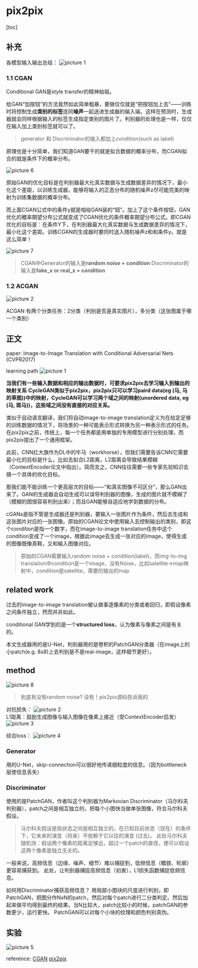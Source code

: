 # pix2pix

[toc]

## 补充

各模型输入输出总结：
![picture 1](../images/1bd1302b62ac680c1dcf137eff5642aa9bd1aac55ab4aecb8669d810ee2d06d2.png)  

### 1.1 CGAN

Conditional GAN是style transfer的精神始祖。

给GAN“加按钮”的方法竟然如此简单粗暴，要做仅仅就是“把按钮加上去”——训练时将控制生成**类别的标签**连同**噪声**一起送进生成器的输入端，这样在预测时，生成器就会同样根据输入的标签生成指定类别的图片了。判别器的处理也是一样，仅仅在输入加上类别标签就可以了。
> generator 和 Discriminator的输入都加上condition(such as label)

原理也是十分简单，我们知道GAN要干的就是拟合数据的概率分布，而CGAN拟合的就是条件下的概率分布。

![picture 6](../images/75d591b1861babe8d30774e828853b29189c74b71a895933b35a0763e934b603.png)  

原始GAN的优化目标是在判别器最大化真实数据与生成数据差异的情况下，最小化这个差距，以训练生成器，能够将输入的正态分布的随机噪声z尽可能完美的映射为训练集数据的概率分布。

而上面CGAN公式中的条件y就是咱给GAN装的“钮”。加上了这个条件按钮，GAN优化的概率期望分布公式就变成了CGAN优化的条件概率期望分布公式。即CGAN优化的目标是：在条件Y下，在判别器最大化真实数据与生成数据差异的情况下，最小化这个差距。训练CGAN的生成器时要同时送入随机噪声z和和条件y。就是这么简单！

![picture 7](../images/65f7f2db2bfcdd16675fd98ef498f3cdefc8c886e33bc0eb25f8b07118c20d56.png)  

> CGAN中Generator的输入是**random noise + condition**
> Discriminator的输入是**fake_x or real_x + condition**

### 1.2 ACGAN

![picture 2](../images/1cfc578e332e02e5c56ddeee9630257a74d13a3a27127ba22262108ceb0e401b.png)  

ACGAN 有两个分类任务：2分类（判别是否是真实图片），多分类（这张图属于哪一个类别）

## 正文

paper: Image-to-Image Translation with Conditional Adversarial Nets (CVPR2017)

learning path
![picture 1](../images/1acfef7ff6043fae3304b324f15874a7e562ef1b3407388d536a6fc1906f3784.png)  

**当我们有一些输入数据和相应的输出数据时，可要求pix2pix去学习输入到输出的映射关系**
**CycleGAN类似于pix2pix，pix2pix只可以学习paird data(eg (马, 马的草图))中的映射，CycleGAN可以学习两个域之间的映射(unordered data, eg (马, 斑马))，这些域之间没有直接的对应关系。**

类似于自动语言翻译，我们将自动image-to-image translation定义为在给定足够的训练数据的情况下，将场景的一种可能表示形式转换为另一种表示形式的任务。
在pix2pix之前，传统上，每一个任务都是用单独的专用模型进行分别处理，而pix2pix提出了一个通用框架。

此前，CNN扛大旗作为DL中的牛马（workhorse），但我们需要告诉CNN它需要最小化的目标是什么，比如去拟合L2距离，L2距离会导致结果模糊（ContextEncoder论文中指出）。简而言之，CNN往往需要一些专家先验知识去搞一个具体的优化目标。

那我们能不能训练一个更高层次的目标——“和真实图像不可区分”，那么GAN出来了。GAN的生成器会自动生成可以误导判别器的图像，生成的图片就不模糊了（模糊的图很容易判别出来）；而且GAN能够自适应地学到数据的分布。

cGANs是指不管是生成器还是判别器，要输入一张图片作为条件，然后去生成和这张图片对应的一张图像。原始的CGAN论文中使用输入去控制输出的类别，即这个condition是指一个数字，而在image-to-image translation任务中这个condition变成了一个image，根据此image去生成一张对应的image，使得生成的图像既像真鞋，又和输入图像对应。
> 原始的CGAN需要输入random noise + condition(label)，而img-to-img translation中condition是一个image，没有Noise，比如satellite->map映射中，condition是satellite，需要的输出的map

## related work

过去的image-to-image translation被认做事逐像素的分类或者回归，即假设像素之间条件独立，然而并非如此。

conditional GAN学到的是一个**structured loss**，认为像素与像素之间是有关的。

本文生成器用的是U-Net，判别器用的是卷积的PatchGAN分类器（在image上的小patch(e.g. 8x8)上去判别是不是real-image，这样细节更好）。

## method

![picture 8](../images/efda4c0bb2cfa6544f2d67434c17446d85777ea53c030dddf16e6505ca1501a7.png)

> 到底有没有random noise? 没有！pix2pix源码告诉我的

对抗损失：
![picture 2](../images/dd9fec7c93fbfec4a8157ff960954bd8b0e92e7c41fcec5bd08f6016e86ab163.png)  
L1距离：鼓励生成图像与输入图像在像素上接近（受ContextEncoder启发）
![picture 3](../images/2e1ee5aa6e5bc6981ea34518ff39fa1bf93c8f00140fa0b29a1a1ba4ec5283b5.png)  

综合loss：
![picture 4](../images/60401e951d4fd6e5e8f7f8688838c0f54f02ebb2f7d714f11a59391041caf51e.png)  

### Generator

用的U-Net，skip-connection可以很好地传递细粒度的信息。（因为bottleneck层使信息丢失）

### Discriminator

使用的是PatchGAN，作者叫这个判别器为Markovian Discriminator（马尔科夫判别器），patch之间是相互独立的，把每个小图快当做单张图像，符合马尔科夫假设。
> 马尔科夫假设是指状态之间是相互独立的，在已知目前状态（现在）的条件下，它未来的演变（将来）不依赖于它以往的演变 (过去)。
> 此处马尔科夫随机场：假设两个像素的距离足够远，超过一个patch的直径，便可以假设这两个像素是独立无关的。

一般来说，高频信息（边缘、噪声、细节）难以捕捉到，低频信息（概貌、轮廓）更容易捕获到。
此处，让判别器捕捉高频信息（初衷），L1损失函数捕捉低频信息。

如何用Discriminator捕获高频信息？
用局部小图块的尺度进行判别，即PatchGAN，把图分作NxN的patch，然后对每个patch进行二分类判定。然后加起来做平均得到最终的结果。当N比较大，patch比较小的时候，patchGAN的参数更少，运行更快。
PatchGAN可以对每个小块的纹理和颜色判别真伪。

## 实验

![picture 5](../images/88e83e0ea803d3fef27ebd3e347806e4e29fe4f8c4b4982bdf3fff498f2e9fe1.png)  

reference:
[CGAN](https://zhuanlan.zhihu.com/p/302720602)
[pix2pix](https://www.bilibili.com/video/BV1wY4y1k7Tc/?spm_id_from=333.337.search-card.all.click)
